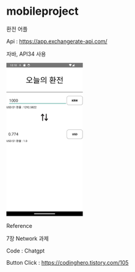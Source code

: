 # mobileproject
환전 어플

Api : https://app.exchangerate-api.com/ 

자바, API34 사용

<img src="/screen.png" width="200" height="400"/>

Reference

7장 Network 과제

Code : Chatgpt

Button Click : https://codinghero.tistory.com/105
